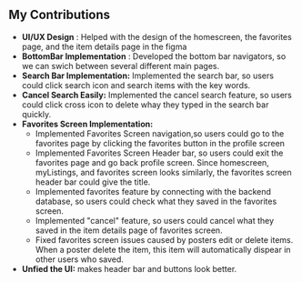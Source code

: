 ## My Contributions

- **UI/UX Design** : Helped with the design of the homescreen, the favorites page, and the item details page in the figma
- **BottomBar Implementation** :  Developed the bottom bar navigators, so we can swich between several different main pages.
- **Search Bar Implementation:** Implemented the search bar, so users could click search icon and search items with the key words.
- **Cancel Search Easily:** Implemented the cancel search feature, so users could click cross icon to delete whay they typed in the search bar quickly.
- **Favorites Screen Implementation:**
  - Implemented Favorites Screen navigation,so users could go to the favorites page by clicking the favorites button in the profile screen
  - Implemented Favorites Screen Header bar, so users could exit the favorites page and go back profile screen. Since homescreen, myListings, and favorites screen looks similarly, the favorites screen header bar could give the title.
  - Implemented favorites feature by connecting with the backend database, so users could check what they saved in the favorites screen.
  - Implemented "cancel" feature, so users could cancel what they saved in the item details page of favorites screen.
  - Fixed favorites screen issues caused by posters edit or delete items. When a poster delete the item, this item will automatically dispear in other users who saved.
- **Unfied the UI:** makes header bar and buttons look better. 
